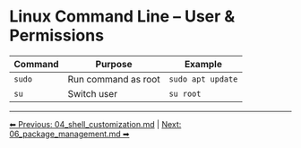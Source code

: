 # Linux Command Line – User & Permissions

| Command | Purpose             | Example           |
| ------- | ------------------- | ----------------- |
| `sudo`  | Run command as root | `sudo apt update` |
| `su`    | Switch user         | `su root`         |
---
[⬅ Previous: 04_shell_customization.md](04_shell_customization.md) | [Next: 06_package_management.md ➡](06_package_management.md)
